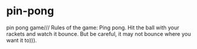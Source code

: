 # pin-pong
pin pong game///
Rules of the game: Ping pong. 
Hit the ball with your rackets and watch it bounce. 
But be careful, it may not bounce where you want it to))).
